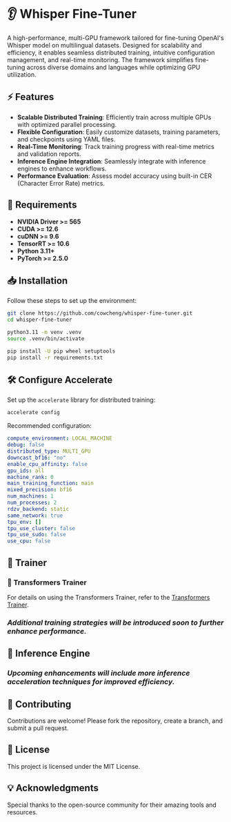 # 👂 Whisper Fine-Tuner

A high-performance, multi-GPU framework tailored for fine-tuning OpenAI's Whisper model on multilingual datasets. Designed for scalability and efficiency, it enables seamless distributed training, intuitive configuration management, and real-time monitoring. The framework simplifies fine-tuning across diverse domains and languages while optimizing GPU utilization.

## ⚡ Features

- **Scalable Distributed Training**: Efficiently train across multiple GPUs with optimized parallel processing.
- **Flexible Configuration**: Easily customize datasets, training parameters, and checkpoints using YAML files.
- **Real-Time Monitoring**: Track training progress with real-time metrics and validation reports.
- **Inference Engine Integration**: Seamlessly integrate with inference engines to enhance workflows.
- **Performance Evaluation**: Assess model accuracy using built-in CER (Character Error Rate) metrics.

## 📌 Requirements

- **NVIDIA Driver >= 565**
- **CUDA >= 12.6**
- **cuDNN >= 9.6**
- **TensorRT >= 10.6**
- **Python 3.11+**
- **PyTorch >= 2.5.0**

## 📥 Installation

Follow these steps to set up the environment:

```bash
git clone https://github.com/cowcheng/whisper-fine-tuner.git
cd whisper-fine-tuner

python3.11 -m venv .venv
source .venv/bin/activate

pip install -U pip wheel setuptools
pip install -r requirements.txt
```

## 🛠️ Configure Accelerate

Set up the `accelerate` library for distributed training:

```bash
accelerate config
```

Recommended configuration:

```yaml
compute_environment: LOCAL_MACHINE
debug: false
distributed_type: MULTI_GPU
downcast_bf16: "no"
enable_cpu_affinity: false
gpu_ids: all
machine_rank: 0
main_training_function: main
mixed_precision: bf16
num_machines: 1
num_processes: 2
rdzv_backend: static
same_network: true
tpu_env: []
tpu_use_cluster: false
tpu_use_sudo: false
use_cpu: false
```

## 🎯 Trainer

### 📝 Transformers Trainer

For details on using the Transformers Trainer, refer to the [Transformers Trainer](./transformers_trainer/).

### _Additional training strategies will be introduced soon to further enhance performance._

## 🚀 Inference Engine

### _Upcoming enhancements will include more inference acceleration techniques for improved efficiency._

## 🌱 Contributing

Contributions are welcome! Please fork the repository, create a branch, and submit a pull request.

## 📜 License

This project is licensed under the MIT License.

## 💡 Acknowledgments

Special thanks to the open-source community for their amazing tools and resources.
